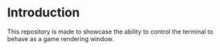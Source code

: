 # Introduction
This repository is made to showcase the ability to control the terminal to behave as a game rendering window.

